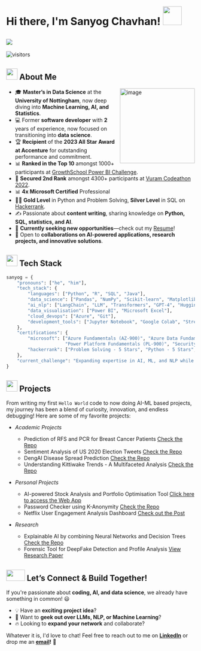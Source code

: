 # Hi there, I'm Sanyog Chavhan! <img src="https://github.com/TheDudeThatCode/TheDudeThatCode/blob/master/Assets/wave.gif" width="50" height="50"/>

##  <img src="https://readme-typing-svg.demolab.com?font=Fira+Code&pause=1000&color=16F7AA&width=435&lines=Ex+Software+Developer+%40+Accenture;MSc+Data+Science+%40+UoN+(Merit);4x+Microsoft+Certified+Professional;Data+Scientist;AI+Enthusiast"/>

![visitors](https://vbr.nathanchung.dev/badge?page_id=sanyog-chavhan.sanyog-chavhan&color=16F7AA)


## <img src="https://user-images.githubusercontent.com/74038190/235223599-0eadbd7c-c916-4f24-af9d-9242730e6172.gif" width="30" height="30"/> About Me

<img align="right" src="https://raw.githubusercontent.com/Tarikul-Islam-Anik/Animated-Fluent-Emojis/master/Emojis/People%20with%20professions/Man%20Technologist%20Medium%20Skin%20Tone.png" alt="image" width="200" height="200"/>

- :mortar_board: **Master’s in Data Science** at the **University of Nottingham**, now deep diving into **Machine Learning, AI, and Statistics**.
- :computer: Former **software developer** with **2** years of experience, now focused on transitioning into **data science**.
- :trophy: **Recipient** of the **2023 All Star Award at Accenture** for outstanding performance and commitment.
- :bar_chart: **Ranked in the Top 10** amongst 1000+ participants at [GrowthSchool Power BI Challenge](https://www.linkedin.com/feed/update/urn:li:activity:7089124013804838914/).
- :2nd_place_medal: **Secured 2nd Rank** amongst 4300+ participants at [Vuram Codeathon 2022](https://www.linkedin.com/feed/update/urn:li:activity:7006592953552949248/).
- :bar_chart: **4x Microsoft Certified** Professional
- :technologist: **Gold Level** in Python and Problem Solving, **Silver Level** in SQL on [Hackerrank](https://www.hackerrank.com/profile/Sanyog_).
- :writing_hand: Passionate about **content writing**, sharing knowledge on **Python, SQL, statistics, and AI**.
- :rocket: **Currently seeking new opportunities**—check out my [Resume](https://drive.google.com/file/d/1LHg6ir0Fp32H9YdbWPYHbW9jP9V8JGe1/view?usp=sharing)!
- :handshake: Open to **collaborations on AI-powered applications, research projects, and innovative solutions**.
  

## <img src="https://user-images.githubusercontent.com/74038190/212284087-bbe7e430-757e-4901-90bf-4cd2ce3e1852.gif" width="30" height="30"/> Tech Stack  

```python
sanyog = {
    "pronouns": ["he", "him"],
    "tech_stack": {
        "languages": ["Python", "R", "SQL", "Java"],
        "data_science": ["Pandas", "NumPy", "Scikit-learn", "Matplotlib", "TensorFlow", "Statistical Analysis"],
        "ai_nlp": ["LangChain", "LLM", "Transformers", "GPT-4", "Hugging Face", "Prompt Engineering", "Fine Tuning", "Model Deployment"],
        "data_visualisation": ["Power BI", "Microsoft Excel"],
        "cloud_devops": ["Azure", "Git"],
        "development_tools": ["Jupyter Notebook", "Google Colab", "Streamlit", "VS Code"]
    },
    "certifications": {
        "microsoft": ["Azure Fundamentals (AZ-900)", "Azure Data Fundamentals (DP-900)", 
                      "Power Platform Fundamentals (PL-900)", "Security & Compliance (SC-900)"],
        "hackerrank": ["Problem Solving - 5 Stars", "Python - 5 Stars", "SQL - 4 Stars"]
    },
    "current_challenge": "Expanding expertise in AI, ML, and NLP while seeking exciting opportunities!"
}
```

## <img src="https://media3.giphy.com/media/v1.Y2lkPTc5MGI3NjExZXk3MG43dHFtZWo4YWhtb3BvMGhqNmdsZ3NreWFtam9oZ200cW1oZyZlcD12MV9pbnRlcm5hbF9naWZfYnlfaWQmY3Q9cw/hpFCIpvGxUKgTfjRKl/giphy.gif" width="30" height="30"/> Projects

From writing my first `Hello World` code to now doing AI-ML based projects, my journey has been a blend of curiosity, innovation, and endless debugging! Here are some of my favorite projects:
  - _Academic Projects_
      - Prediction of RFS and PCR for Breast Cancer Patients [Check the Repo](https://github.com/sanyog-chavhan/Breast_Cancer_Prediction)
      - Sentiment Analysis of US 2020 Election Tweets [Check the Repo](https://github.com/sanyog-chavhan/Twitter_Sentiment_Analysis)
      - DengAI Disease Spread Prediction [Check the Repo](https://github.com/sanyog-chavhan/DengAI_Prediction)
      - Understanding Kittiwake Trends - A Multifaceted Analysis [Check the Repo](https://github.com/sanyog-chavhan/Multifaceted-Analysis-on-Kittiwakes)
      
  - _Personal Projects_
      - AI-powered Stock Analysis and Portfolio Optimisation Tool [Click here to access the Web App](https://huggingface.co/spaces/sanyog16/AI-Based_Stock_Analysis_and_Portfolio_Optimisation)
      - Password Checker using K-Anonymity [Check the Repo](https://github.com/sanyog-chavhan/Password-Checker)
      - Netflix User Engagement Analysis Dashboard [Check out the Post](https://www.linkedin.com/feed/update/urn:li:activity:7088826486991781888/)
   
  - _Research_
      - Explainable AI by combining Neural Networks and Decision Trees [Check the Repo](https://github.com/sanyog-chavhan/ExplainableAI)
      - Forensic Tool for DeepFake Detection and Profile Analysis [View Research Paper](https://www.irjet.net/archives/V8/i5/IRJET-V8I5583.pdf)

## <img src="https://media.giphy.com/media/W1NW6AaPglSMRnP2Qv/giphy.gif?cid=ecf05e47ahqg8bmswrqca3ky3p3makxtj1d3nifs89aem8jv&ep=v1_stickers_search&rid=giphy.gif&ct=s" width="50" height="30"/> Let’s Connect & Build Together!


If you're passionate about **coding, AI, and data science**, we already have something in common! :smiley:

- :bulb: Have an **exciting project idea**?
- :robot: Want to **geek out over LLMs, NLP, or Machine Learning**?
- :fire: Looking to **expand your network** and collaborate?

Whatever it is, I'd love to chat! Feel free to reach out to me on **[LinkedIn](https://www.linkedin.com/in/sanyog-chavhan/)** or drop me an **[email](mailto:sanyogchavhan2016l@gmail.com)!** 📩

